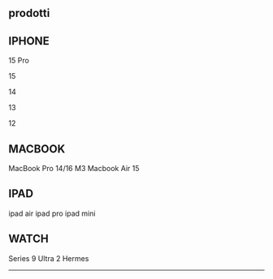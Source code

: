 prodotti
-----------

IPHONE
-------

15 Pro

15 

14

13

12

MACBOOK
--------

MacBook Pro 14/16 M3
Macbook Air 15

IPAD
-------
ipad air
ipad pro
ipad mini


WATCH
------
Series 9
Ultra 2
Hermes

****
